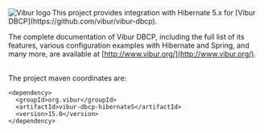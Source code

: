 <img align="left" src="http://www.vibur.org/img/vibur-130x130.png" alt="Vibur logo"> 
This project provides integration with Hibernate 5.x for [Vibur DBCP](https://github.com/vibur/vibur-dbcp).

The complete documentation of Vibur DBCP, including the full list of its features, various configuration 
examples with Hibernate and Spring, and many more, are available at [http://www.vibur.org/](http://www.vibur.org/).

<br>
The project maven coordinates are:

```
<dependency>
  <groupId>org.vibur</groupId>
  <artifactId>vibur-dbcp-hibernate5</artifactId>
  <version>15.0</version>
</dependency>   
```
